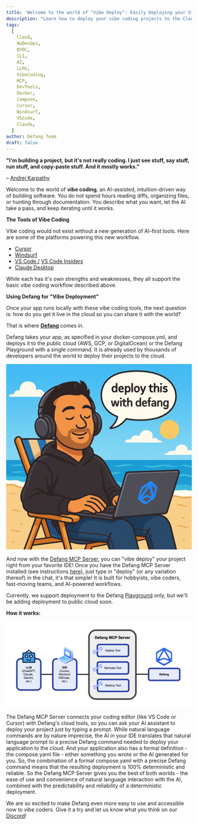 ```yaml
---
title: 'Welcome to the world of "Vibe Deploy": Easily Deploying your Vibe Coding Projects to the Cloud with Defang'
description: "Learn how to deploy your vibe coding projects to the Cloud with Defang's new MCP Server"
tags:
  [
    Cloud,
    NoDevOps,
    BYOC,
    CLI,
    AI,
    LLMs,
    VibeCoding,
    MCP,
    DevTools,
    Docker,
    Compose,
    Cursor,
    Windsurf,
    VSCode,
    Claude,
  ]
author: Defang Team
draft: false
---
```


**"I'm building a project, but it's not really coding. I just see stuff, say stuff, run stuff, and copy-paste stuff. And it mostly works."**

– [Andrej Karpathy](https://x.com/karpathy/status/1886192184808149383)

Welcome to the world of **vibe coding**, an AI-assisted, intuition-driven way of building software. You do not spend hours reading diffs, organizing files, or hunting through documentation. You describe what you want, let the AI take a pass, and keep iterating until it works.

**The Tools of Vibe Coding**

Vibe coding would not exist without a new generation of AI-first tools. Here are some of the platforms powering this new workflow.

- [Cursor](https://cursor.com)
- [Windsurf](https://windsurf.com)
- [VS Code /](https://code.visualstudio.com/) [VS Code Insiders](https://code.visualstudio.com/insiders/)
- [Claude Desktop](https://claude.ai/download)

While each has it's own strengths and weaknesses, they all support the basic vibe coding workflow described above.

**Using Defang for "Vibe Deployment"**

Once your app runs locally with these vibe coding tools, the next question is: how do you get it live in the cloud so you can share it with the world?

That is where [**Defang**](https://defang.io/) comes in.

Defang takes your app, as specified in your docker-compose.yml, and deploys it to the public cloud (AWS, GCP, or DigitalOcean) or the Defang Playground with a single command. It is already used by thousands of developers around the world to deploy their projects to the cloud.

![Defang Vibe Deploy](/img/vibe-deploy/defang-vibe-deploy.png)

And now with the [Defang MCP Server](https://docs.defang.io/docs/concepts/mcp), you can "vibe deploy" your project right from your favorite IDE! Once you have the Defang MCP Server installed (see instructions [here](https://docs.defang.io/docs/concepts/mcp)), just type in "deploy" (or any variation thereof) in the chat, it's that simple! It is built for hobbyists, vibe coders, fast-moving teams, and AI-powered workflows.

Currently, we support deployment to the Defang [Playground](https://docs.defang.io/docs/concepts/defang-playground) only, but we'll be adding deployment to public cloud soon.

**How it works:**

![Defang MCP Workflow](/img/vibe-deploy/defang-mcp-workflow.png)

The Defang MCP Server connects your coding editor (like VS Code or Cursor) with Defang's cloud tools, so you can ask your AI assistant to deploy your project just by typing a prompt. While natural language commands are by nature imprecise, the AI in your IDE translates that natural language prompt to a precise Defang command needed to deploy your application to the cloud. And your application also has a formal definition - the compose.yaml file - either something you wrote or the AI generated for you. So, the combination of a formal compose.yaml with a precise Defang command means that the resulting deployment is 100% deterministic and reliable. So the Defang MCP Server gives you the best of both worlds - the ease of use and convenience of natural language interaction with the AI, combined with the predictability and reliability of a deterministic deployment.

We are so excited to make Defang even more easy to use and accessible now to vibe coders. Give it a try and let us know what you think on our [Discord](http://s.defang.io/discord)!
